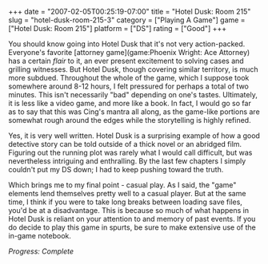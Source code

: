 +++
date = "2007-02-05T00:25:19-07:00"
title = "Hotel Dusk: Room 215"
slug = "hotel-dusk-room-215-3"
category = ["Playing A Game"]
game = ["Hotel Dusk: Room 215"]
platform = ["DS"]
rating = ["Good"]
+++

You should know going into Hotel Dusk that it's not very action-packed.  Everyone's favorite [attorney game](game:Phoenix Wright: Ace Attorney) has a certain <i>flair</i> to it, an ever present excitement to solving cases and grilling witnesses.  But Hotel Dusk, though covering similar territory, is much more subdued.  Throughout the whole of the game, which I suppose took somewhere around 8-12 hours, I felt pressured for perhaps a total of two minutes.  This isn't necessarily "bad" depending on one's tastes.  Ultimately, it is less like a video game, and more like a book.  In fact, I would go so far as to say that this was Cing's mantra all along, as the game-like portions are somewhat rough around the edges while the storytelling is highly refined.

Yes, it is very well written.  Hotel Dusk is a surprising example of how a good detective story can be told outside of a thick novel or an abridged film.  Figuring out the running plot was rarely what I would call difficult, but was nevertheless intriguing and enthralling.  By the last few chapters I simply couldn't put my DS down; I had to keep pushing toward the truth.

Which brings me to my final point - casual play.  As I said, the "game" elements lend themselves pretty well to a casual player.  But at the same time, I think if you were to take long breaks between loading save files, you'd be at a disadvantage.  This is because so much of what happens in Hotel Dusk is reliant on your attention to and memory of past events.  If you do decide to play this game in spurts, be sure to make extensive use of the in-game notebook.

<i>Progress: Complete</i>